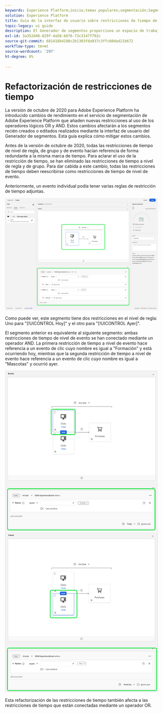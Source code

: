 ```yaml
---
keywords: Experience Platform;inicio;temas populares;segmentación;Segmentación;Generador de segmentos;Generador de segmentos
solution: Experience Platform
title: Guía de la interfaz de usuario sobre restricciones de tiempo de segmentación refactorizada
topic-legacy: ui guide
description: El Generador de segmentos proporciona un espacio de trabajo enriquecido que le permite interactuar con elementos de datos de perfil. El espacio de trabajo proporciona controles intuitivos para la creación y edición de reglas, como los mosaicos de arrastrar y soltar utilizados para representar propiedades de datos.
exl-id: 3a352d46-829f-4a58-b676-73c3147f792c
source-git-commit: 681418b4198c2b1303fda937c3ffc60dad21b672
workflow-type: tm+mt
source-wordcount: '297'
ht-degree: 0%

---
```


# Refactorización de restricciones de tiempo

La versión de octubre de 2020 para Adobe Experience Platform ha introducido cambios de rendimiento en el servicio de segmentación de Adobe Experience Platform que añaden nuevas restricciones al uso de los operadores lógicos OR y AND. Estos cambios afectarán a los segmentos recién creados o editados realizados mediante la interfaz de usuario del Generador de segmentos. Esta guía explica cómo mitigar estos cambios.

Antes de la versión de octubre de 2020, todas las restricciones de tiempo de nivel de regla, de grupo y de evento hacían referencia de forma redundante a la misma marca de tiempo. Para aclarar el uso de la restricción de tiempo, se han eliminado las restricciones de tiempo a nivel de regla y de grupo. Para dar cabida a este cambio, todas las restricciones de tiempo deben reescribirse como restricciones de tiempo de nivel de evento.

Anteriormente, un evento individual podía tener varias reglas de restricción de tiempo adjuntas.

![El estilo anterior de las restricciones de tiempo se resalta en el Generador de segmentos.](../images/ui/segment-refactoring/former-time-constraint.png)

Como puede ver, este segmento tiene dos restricciones en el nivel de regla: Uno para &quot;[!UICONTROL Hoy]&quot; y el otro para &quot;[!UICONTROL Ayer]&quot;.

El segmento anterior es equivalente al siguiente segmento: ambas restricciones de tiempo de nivel de evento se han conectado mediante un operador AND. La primera restricción de tiempo a nivel de evento hace referencia a un evento de clic cuyo nombre es igual a &quot;Formación&quot; y está ocurriendo hoy, mientras que la segunda restricción de tiempo a nivel de evento hace referencia a un evento de clic cuyo nombre es igual a &quot;Mascotas&quot; y ocurrió ayer.

![El nuevo estilo de los límites de tiempo se resalta en el Generador de segmentos.](../images/ui/segment-refactoring/time-constraint-1.png) ![El nuevo estilo de los límites de tiempo se resalta en el Generador de segmentos.](../images/ui/segment-refactoring/time-constraint-2.png)

Esta refactorización de las restricciones de tiempo también afecta a las restricciones de tiempo que están conectadas mediante un operador OR.
